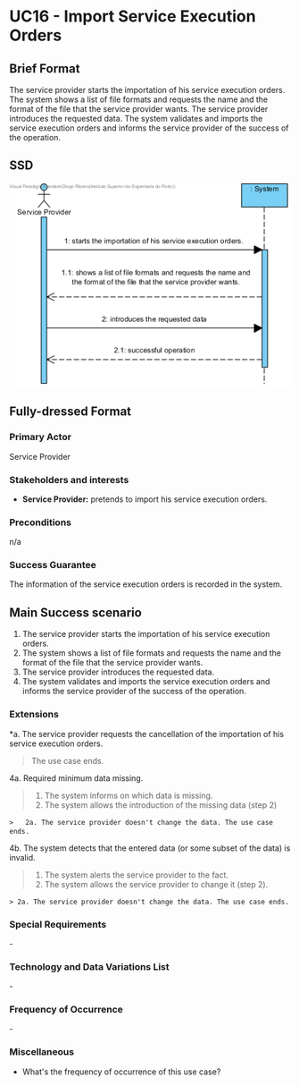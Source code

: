 # UC16 - Import Service Execution Orders

## Brief Format

The service provider starts the importation of his service execution orders. The system shows a list of file formats and requests the name and the format of the file that the service provider wants. The service provider introduces the requested data. The system validates and imports the service execution orders and informs the service provider of the success of the operation.

## SSD
![UC16-SSD-IT4.png](SSD_UC16_IT4.png)

## Fully-dressed Format

### Primary Actor

Service Provider

### Stakeholders and interests
* **Service Provider:** pretends to import his service execution orders.

### Preconditions
n/a

### Success Guarantee
The information of the service execution orders is recorded in the system.

## Main Success scenario

1. The service provider starts the importation of his service execution orders.
2. The system shows a list of file formats and requests the name and the format of the file that the service provider wants. 
3. The service provider introduces the requested data.
4. The system validates and imports the service execution orders and informs the service provider of the success of the operation.

### Extensions

*a. The service provider requests the cancellation of the importation of his service execution orders.

> The use case ends.

4a. Required minimum data missing.
>	1. The system informs on which data is missing.
>	2. The system allows the introduction of the missing data (step 2)
>
	>	2a. The service provider doesn't change the data. The use case ends.

4b. The system detects that the entered data (or some subset of the data) is invalid.
> 1. The system alerts the service provider to the fact.
> 2. The system allows the service provider to change it (step 2).
> 
	> 2a. The service provider doesn't change the data. The use case ends.


### Special Requirements
\-

### Technology and Data Variations List
\-

### Frequency of Occurrence
\-

### Miscellaneous

* What's the frequency of occurrence of this use case?